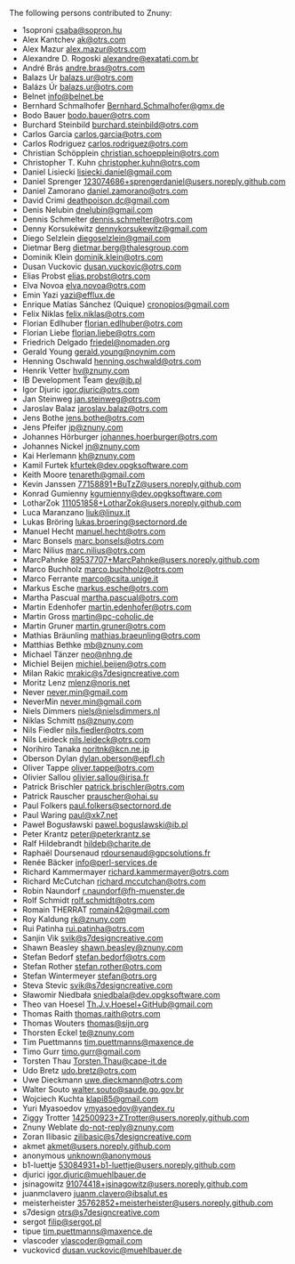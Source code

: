 The following persons contributed to Znuny:

* 1soproni <csaba@sopron.hu>
* Alex Kantchev <ak@otrs.com>
* Alex Mazur <alex.mazur@otrs.com>
* Alexandre D. Rogoski <alexandre@exatati.com.br>
* André Brás <andre.bras@otrs.com>
* Balazs Ur <balazs.ur@otrs.com>
* Balázs Úr <balazs.ur@otrs.com>
* Belnet <info@belnet.be>
* Bernhard Schmalhofer <Bernhard.Schmalhofer@gmx.de>
* Bodo Bauer <bodo.bauer@otrs.com>
* Burchard Steinbild <burchard.steinbild@otrs.com>
* Carlos Garcia <carlos.garcia@otrs.com>
* Carlos Rodriguez <carlos.rodriguez@otrs.com>
* Christian Schöpplein <christian.schoepplein@otrs.com>
* Christopher T. Kuhn <christopher.kuhn@otrs.com>
* Daniel Lisiecki <lisiecki.daniel@gmail.com>
* Daniel Sprenger <123074686+sprengerdaniel@users.noreply.github.com>
* Daniel Zamorano <daniel.zamorano@otrs.com>
* David Crimi <deathpoison.dc@gmail.com>
* Denis Nelubin <dnelubin@gmail.com>
* Dennis Schmelter <dennis.schmelter@otrs.com>
* Denny Korsukéwitz <dennykorsukewitz@gmail.com>
* Diego Selzlein <diegoselzlein@gmail.com>
* Dietmar Berg <dietmar.berg@thalesgroup.com>
* Dominik Klein <dominik.klein@otrs.com>
* Dusan Vuckovic <dusan.vuckovic@otrs.com>
* Elias Probst <elias.probst@otrs.com>
* Elva Novoa <elva.novoa@otrs.com>
* Emin Yazi <yazi@efflux.de>
* Enrique Matías Sánchez (Quique) <cronopios@gmail.com>
* Felix Niklas <felix.niklas@otrs.com>
* Florian Edlhuber <florian.edlhuber@otrs.com>
* Florian Liebe <florian.liebe@otrs.com>
* Friedrich Delgado <friedel@nomaden.org>
* Gerald Young <gerald.young@noynim.com>
* Henning Oschwald <henning.oschwald@otrs.com>
* Henrik Vetter <hv@znuny.com>
* IB Development Team <dev@ib.pl>
* Igor Djuric <igor.djuric@otrs.com>
* Jan Steinweg <jan.steinweg@otrs.com>
* Jaroslav Balaz <jaroslav.balaz@otrs.com>
* Jens Bothe <jens.bothe@otrs.com>
* Jens Pfeifer <jp@znuny.com>
* Johannes Hörburger <johannes.hoerburger@otrs.com>
* Johannes Nickel <jn@znuny.com>
* Kai Herlemann <kh@znuny.com>
* Kamil Furtek <kfurtek@dev.opgksoftware.com>
* Keith Moore <tenareth@gmail.com>
* Kevin Janssen <77158891+BuTzZ@users.noreply.github.com>
* Konrad Gumienny <kgumienny@dev.opgksoftware.com>
* LotharZok <111051858+LotharZok@users.noreply.github.com>
* Luca Maranzano <liuk@linux.it>
* Lukas Bröring <lukas.broering@sectornord.de>
* Manuel Hecht <manuel.hecht@otrs.com>
* Marc Bonsels <marc.bonsels@otrs.com>
* Marc Nilius <marc.nilius@otrs.com>
* MarcPahnke <89537707+MarcPahnke@users.noreply.github.com>
* Marco Buchholz <marco.buchholz@otrs.com>
* Marco Ferrante <marco@csita.unige.it>
* Markus Esche <markus.esche@otrs.com>
* Martha Pascual <martha.pascual@otrs.com>
* Martin Edenhofer <martin.edenhofer@otrs.com>
* Martin Gross <martin@pc-coholic.de>
* Martin Gruner <martin.gruner@otrs.com>
* Mathias Bräunling <mathias.braeunling@otrs.com>
* Matthias Bethke <mb@znuny.com>
* Michael Tänzer <neo@nhng.de>
* Michiel Beijen <michiel.beijen@otrs.com>
* Milan Rakic <mrakic@s7designcreative.com>
* Moritz Lenz <mlenz@noris.net>
* Never <never.min@gmail.com>
* NeverMin <never.min@gmail.com>
* Niels Dimmers <niels@nielsdimmers.nl>
* Niklas Schmitt <ns@znuny.com>
* Nils Fiedler <nils.fiedler@otrs.com>
* Nils Leideck <nils.leideck@otrs.com>
* Norihiro Tanaka <noritnk@kcn.ne.jp>
* Oberson Dylan <dylan.oberson@epfl.ch>
* Oliver Tappe <oliver.tappe@otrs.com>
* Olivier Sallou <olivier.sallou@irisa.fr>
* Patrick Brischler <patrick.brischler@otrs.com>
* Patrick Rauscher <prauscher@ohai.su>
* Paul Folkers <paul.folkers@sectornord.de>
* Paul Waring <paul@xk7.net>
* Paweł Bogusławski <pawel.boguslawski@ib.pl>
* Peter Krantz <peter@peterkrantz.se>
* Ralf Hildebrandt <hildeb@charite.de>
* Raphaël Doursenaud <rdoursenaud@gpcsolutions.fr>
* Renée Bäcker <info@perl-services.de>
* Richard Kammermayer <richard.kammermayer@otrs.com>
* Richard McCutchan <richard.mccutchan@otrs.com>
* Robin Naundorf <r.naundorf@fh-muenster.de>
* Rolf Schmidt <rolf.schmidt@otrs.com>
* Romain THERRAT <romain42@gmail.com>
* Roy Kaldung <rk@znuny.com>
* Rui Patinha <rui.patinha@otrs.com>
* Sanjin Vik <svik@s7designcreative.com>
* Shawn Beasley <shawn.beasley@znuny.com>
* Stefan Bedorf <stefan.bedorf@otrs.com>
* Stefan Rother <stefan.rother@otrs.com>
* Stefan Wintermeyer <stefan@otrs.org>
* Steva Stevic <svik@s7designcreative.com>
* Sławomir Niedbała <sniedbala@dev.opgksoftware.com>
* Theo van Hoesel <Th.J.v.Hoesel+GitHub@gmail.com>
* Thomas Raith <thomas.raith@otrs.com>
* Thomas Wouters <thomas@sijn.org>
* Thorsten Eckel <te@znuny.com>
* Tim Puettmanns <tim.puettmanns@maxence.de>
* Timo Gurr <timo.gurr@gmail.com>
* Torsten Thau <Torsten.Thau@cape-it.de>
* Udo Bretz <udo.bretz@otrs.com>
* Uwe Dieckmann <uwe.dieckmann@otrs.com>
* Walter Souto <walter.souto@saude.go.gov.br>
* Wojciech Kuchta <klapi85@gmail.com>
* Yuri Myasoedov <ymyasoedov@yandex.ru>
* Ziggy Trotter <142500923+ZTrotter@users.noreply.github.com>
* Znuny Weblate <do-not-reply@znuny.com>
* Zoran Ilibasic <zilibasic@s7designcreative.com>
* akmet <akmet@users.noreply.github.com>
* anonymous <unknown@anonymous>
* b1-luettje <53084931+b1-luettje@users.noreply.github.com>
* djurici <igor.djuric@muehlbauer.de>
* jsinagowitz <91074418+jsinagowitz@users.noreply.github.com>
* juanmclavero <juanm.clavero@ibsalut.es>
* meisterheister <35762852+meisterheister@users.noreply.github.com>
* s7design <otrs@s7designcreative.com>
* sergot <filip@sergot.pl>
* tipue <tim.puettmanns@maxence.de>
* vlascoder <vlascoder@gmail.com>
* vuckovicd <dusan.vuckovic@muehlbauer.de>
